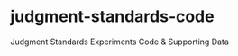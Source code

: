 judgment-standards-code
=======================

Judgment Standards Experiments Code &amp; Supporting Data

